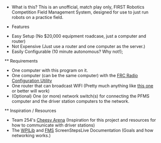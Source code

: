 * What is this?
This is an unofficial, match play only, FIRST Robotics Competition Field Management System, designed for use to just run robots on a practice field.

* Features
- Easy Setup (No $20,000 equipment roadcase, just a computer and router)
- Not Expensive (Just use a router and one computer as the server.)
- Easily Configurable (10 minute autonomous? Why not!);

** Requirements
- One computer with this program on it.
- One computer (can be the same computer) with the [FRC Radio Configuration Utility](http://wpilib.screenstepslive.com/s/currentCS/m/troubleshooting/l/442032-programming-radios-for-fms-offseason)
- One router that can broadcast WIFI (Pretty much anything like [this one](https://www.amazon.com/Cisco-Linksys-WRT610N-Simultaneous-Dual-N-Wireless/dp/B001AZ01EO/) or better will work)
- (Optional) One (or more) network switch(s) for connecting the PFMS computer and the driver station computers to the network.

** Inspiration / Resources
- Team 254's [Cheesy Arena](https://github.com/Team254/cheesy-arena/) (Inspiration for this project and resources for how to communicate with driver stations)
- The [WPILib](http://wpilib.screenstepslive.com/s/currentCS/) and [FMS](http://wpilib.screenstepslive.com/s/currentCS/m/troubleshooting/l/705152-fms-whitepaper) ScreenStepsLive Documentation (Goals and how networking works.)